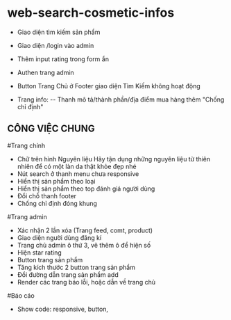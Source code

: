# web-search-cosmetic-infos

- Giao diện tìm kiếm sản phẩm
- Giao diện /login vào admin 
- Thêm input rating trong form ẩn
- Authen trang admin
- Button Trang Chủ ở Footer giao diện Tìm Kiếm không hoạt động

- Trang info: 
-- Thanh mô tả/thành phần/địa điểm mua hàng thêm "Chống chỉ định"

## CÔNG VIỆC CHUNG
#Trang chính
- Chữ trên hình Nguyên liệu Hãy tận dụng những nguyên liệu từ thiên nhiên để có một làn da thật khỏe đẹp nhé 
- Nút search ở thanh menu chưa responsive
- Hiển thị sản phẩm theo loại
- Hiển thị sản phẩm theo top đánh giá người dùng 
- Đổi chỗ thanh footer
- Chống chỉ định đóng khung

#Trang admin
- Xác nhận 2 lần xóa (Trang feed, comt, product)
- Giao diện người dùng đăng kí
- Trang chủ admin ô thứ 3, vẽ thêm ô để hiện số
- Hiện star rating 
- Button trang sản phẩm 
- Tăng kích thước 2 button trang sản phẩm
- Đổi đường dẫn trang sản phẩm add
- Render các trang báo lỗi, hoặc dẫn về trang chủ

#Báo cáo
- Show code: responsive, button, 